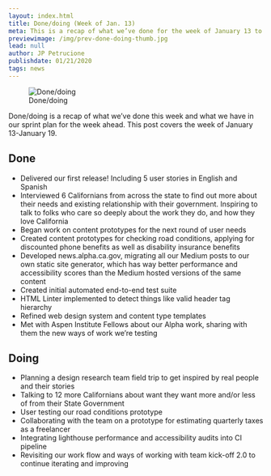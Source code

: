 ```yaml
---
layout: index.html
title: Done/doing (Week of Jan. 13)
meta: This is a recap of what we’ve done for the week of January 13 to January 19.
previewimage: /img/prev-done-doing-thumb.jpg
lead: null
author: JP Petrucione
publishdate: 01/21/2020
tags: news
---
```

<figure class="figure"><img src="../img/done-doing.jpeg" class="" alt="Done/doing"><figcaption class="figure-caption">Done/doing</figcaption></figure>

Done/doing is a recap of what we’ve done this week and what we have in our sprint plan for the week ahead. This post covers the week of January 13-January 19.

## Done

*   Delivered our first release! Including 5 user stories in English and Spanish
*   Interviewed 6 Californians from across the state to find out more about their needs and existing relationship with their government. Inspiring to talk to folks who care so deeply about the work they do, and how they love California
*   Began work on content prototypes for the next round of user needs
*   Created content prototypes for checking road conditions, applying for discounted phone benefits as well as disability insurance benefits
*   Developed news.alpha.ca.gov, migrating all our Medium posts to our own static site generator, which has way better performance and accessibility scores than the Medium hosted versions of the same content
*   Created initial automated end-to-end test suite
*   HTML Linter implemented to detect things like valid header tag hierarchy
*   Refined web design system and content type templates
*   Met with Aspen Institute Fellows about our Alpha work, sharing with them the new ways of work we’re testing

## Doing

*   Planning a design research team field trip to get inspired by real people and their stories
*   Talking to 12 more Californians about want they want more and/or less of from their State Government
*   User testing our road conditions prototype
*   Collaborating with the team on a prototype for estimating quarterly taxes as a freelancer
*   Integrating lighthouse performance and accessibility audits into CI pipeline
*   Revisiting our work flow and ways of working with team kick-off 2.0 to continue iterating and improving
